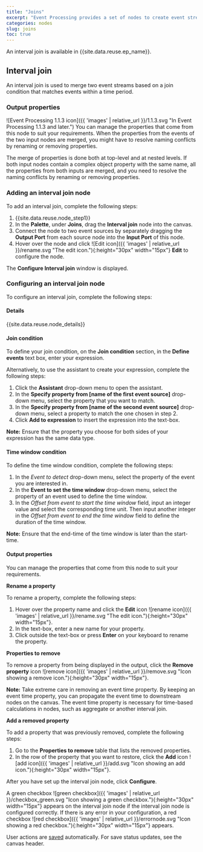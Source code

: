 ```yaml
---
title: "Joins"
excerpt: "Event Processing provides a set of nodes to create event stream processing flows"
categories: nodes
slug: joins
toc: true
---
```


An interval join is available in {{site.data.reuse.ep_name}}.

## Interval join

An interval join is used to merge two event streams based on a join condition that matches events within a time period.

### Output properties

![Event Processing 1.1.3 icon]({{ 'images' | relative_url }}/1.1.3.svg "In Event Processing 1.1.3 and later.") You can manage the properties that come from this node to suit your requirements. When the properties from the events of the two input nodes are merged, you might have to resolve naming conflicts by renaming or removing properties.

The merge of properties is done both at top-level and at nested levels. If both input nodes contain a complex object property with the same name, all the properties from both inputs are merged, and you need to resolve the naming conflicts by renaming or removing properties.

### Adding an interval join node

To add an interval join, complete the following steps:

1. {{site.data.reuse.node_step1}}
2. In the **Palette**, under **Joins**, drag the **Interval join** node into the canvas.
3. Connect the node to two event sources by separately dragging the **Output Port** from each source node into the **Input Port** of this node.
4. Hover over the node and click ![Edit icon]({{ 'images' | relative_url }}/rename.svg "The edit icon."){:height="30px" width="15px"} **Edit** to configure the node.

The **Configure Interval join** window is displayed.


### Configuring an interval join node

To configure an interval join, complete the following steps:

#### Details

{{site.data.reuse.node_details}}

#### Join condition

To define your join condition, on the **Join condition** section, in the **Define events** text box, enter your expression.

Alternatively, to use the assistant to create your expression, complete the following steps:

1. Click the **Assistant** drop-down menu to open the assistant.
2. In the **Specify property from [name of the first event source]** drop-down menu, select the property that you want to match.
3. In the **Specify property from [name of the second event source]** drop-down menu, select a property to match the one chosen in step 2.
4. Click **Add to expression** to insert the expression into the text-box.

**Note:** Ensure that the property you choose for both sides of your expression has the same data type. 

#### Time window condition

To define the time window condition, complete the following steps:

1. In the *Event to detect* drop-down menu, select the property of the event you are interested in.
2. In the **Event to set the time window** drop-down menu, select the property of an event used to define the time window.
3. In the *Offset from event to start the time window* field, input an integer value and select the corresponding time unit. Then input another integer in the *Offset from event to end the time window* field to define the duration of the time window.

**Note:** Ensure that the end-time of the time window is later than the start-time.

#### Output properties

You can manage the properties that come from this node to suit your requirements.

**Rename a property**

To rename a property, complete the following steps:

1. Hover over the property name and click the **Edit** icon ![rename icon]({{ 'images' | relative_url }}/rename.svg "The edit icon."){:height="30px" width="15px"}.
2. In the text-box, enter a new name for your property.
3. Click outside the text-box or press **Enter** on your keyboard to rename the property.

**Properties to remove**

To remove a property from being displayed in the output, click the **Remove property** icon ![remove icon]({{ 'images' | relative_url }}/remove.svg "Icon showing a remove icon."){:height="30px" width="15px"}.

**Note:** Take extreme care in removing an event time property. By keeping an event time property, you can propagate the event time to downstream nodes on the canvas. The event time property is necessary for time-based calculations in nodes, such as aggregate or another interval join.

**Add a removed property**

To add a property that was previously removed, complete the following steps:

1. Go to the **Properties to remove** table that lists the removed properties.
2. In the row of the property that you want to restore, click the **Add** icon ![add icon]({{ 'images' | relative_url }}/add.svg "Icon showing an add icon."){:height="30px" width="15px"}.

After you have set up the interval join node, click **Configure**.

A green checkbox ![green checkbox]({{ 'images' | relative_url }}/checkbox_green.svg "Icon showing a green checkbox."){:height="30px" width="15px"} appears on the interval join node if the interval join node is configured correctly. If there is any error in your configuration, a red checkbox ![red checkbox]({{ 'images' | relative_url }}/errornode.svg "Icon showing a red checkbox."){:height="30px" width="15px"} appears.

User actions are [saved](../../getting-started/canvas/#save) automatically. For save status updates, see the canvas header.

